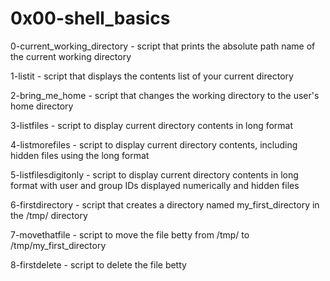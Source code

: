 # 0x00-shell_basics 

0-current_working_directory - script that prints the absolute path name of the current working directory

1-listit - script that displays the contents list of your current directory

2-bring_me_home - script that changes the working directory to the user's home directory

3-listfiles - script to display current directory contents in long format

4-listmorefiles - script to display current directory contents, including hidden files using the long format

5-listfilesdigitonly - script to display current directory contents in long format with user and group IDs displayed numerically and hidden files

6-firstdirectory - script that creates a directory named my_first_directory in the /tmp/ directory

7-movethatfile - script to move the file betty from /tmp/ to /tmp/my_first_directory

8-firstdelete - script to delete the file betty

